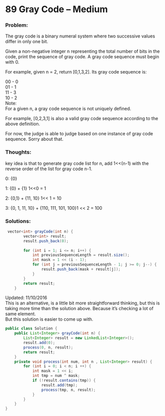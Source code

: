 # 89 Gray Code – Medium

### Problem:

The gray code is a binary numeral system where two successive values differ in only one bit.

Given a non-negative integer n representing the total number of bits in the code, print the sequence of gray code. A gray code sequence must begin with 0.

For example, given n = 2, return \[0,1,3,2\]. Its gray code sequence is:

00 - 0  
01 - 1  
11 - 3  
10 - 2  
Note:  
For a given n, a gray code sequence is not uniquely defined.

For example, \[0,2,3,1\] is also a valid gray code sequence according to the above definition.

For now, the judge is able to judge based on one instance of gray code sequence. Sorry about that.

### Thoughts:

key idea is that  to generate gray code list for n, add 1&lt;&lt;\(n-1\) with the reverse order of the list for gray code n-1.

0: {0}

1: {0} + {1}    1&lt;&lt;0 = 1

2: {0,1}  + {11, 10}      1&lt;&lt; 1 = 10

3: {0, 1, 11, 10} + {110, 111, 101, 100}1 &lt;&lt; 2 = 100

### Solutions:

```java
 vector<int> grayCode(int n) {
        vector<int> result;
        result.push_back(0);
        
        for (int i = 1; i <= n; i++) {
            int previousSequenceLength = result.size();
            int mask = 1 << (i - 1);
            for (int j = previousSequenceLength - 1; j >= 0; j--) {
                result.push_back(mask + result[j]);
            }
        }
        return result;
    }
```

Updated: 11/10/2016   
This is an alternative, is a little bit more straightforward thinking, but this is taking more time than the solution above. Because it’s checking a lot of same element.  
But this solution is easier to come up with.

```java
public class Solution {
    public List<Integer> grayCode(int n) {
        List<Integer> result = new LinkedList<Integer>();
        result.add(0);
        process(0, n, result);
        return result;
    }
    private void process(int num, int n , List<Integer> result) {
        for (int i = 0; i < n; i ++) {
            int mask = 1 << i;
            int tmp = num ^ mask;
            if (!result.contains(tmp)) {
                result.add(tmp);
                process(tmp, n, result);
            }
        }
    }
}
```



